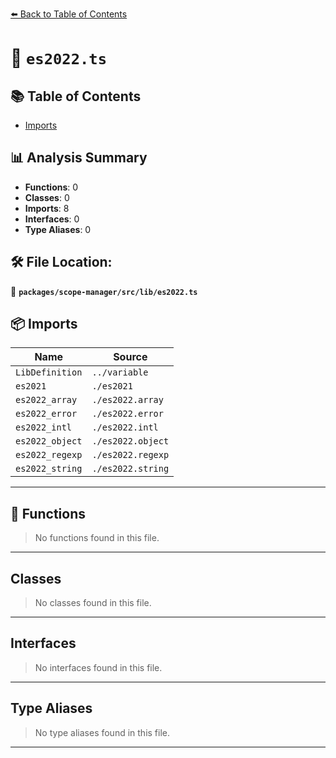 [⬅️ Back to Table of Contents](../../../../index.md)

# 📄 `es2022.ts`

## 📚 Table of Contents

- [Imports](#imports)

## 📊 Analysis Summary

- **Functions**: 0
- **Classes**: 0
- **Imports**: 8
- **Interfaces**: 0
- **Type Aliases**: 0

## 🛠️ File Location:
📂 **`packages/scope-manager/src/lib/es2022.ts`**

## 📦 Imports

| Name | Source |
|------|--------|
| `LibDefinition` | `../variable` |
| `es2021` | `./es2021` |
| `es2022_array` | `./es2022.array` |
| `es2022_error` | `./es2022.error` |
| `es2022_intl` | `./es2022.intl` |
| `es2022_object` | `./es2022.object` |
| `es2022_regexp` | `./es2022.regexp` |
| `es2022_string` | `./es2022.string` |


---

## 🔧 Functions

> No functions found in this file.


---

## Classes

> No classes found in this file.


---

## Interfaces

> No interfaces found in this file.


---

## Type Aliases

> No type aliases found in this file.


---